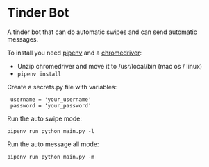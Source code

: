 # Tinder Bot
A tinder bot that can do automatic swipes and can send automatic messages.


To install you need [pipenv](https://pipenv.readthedocs.io/en/latest/install/) and a [chromedriver](https://sites.google.com/a/chromium.org/chromedriver/):

- Unzip chromedriver and move it to /usr/local/bin (mac os / linux)
- ``pipenv install``

Create a secrets.py file with variables:
```
 username = 'your_username'
 password = 'your_password'
```

Run the auto swipe mode:
```
pipenv run python main.py -l
```

Run the auto message all mode:
```
pipenv run python main.py -m
```
